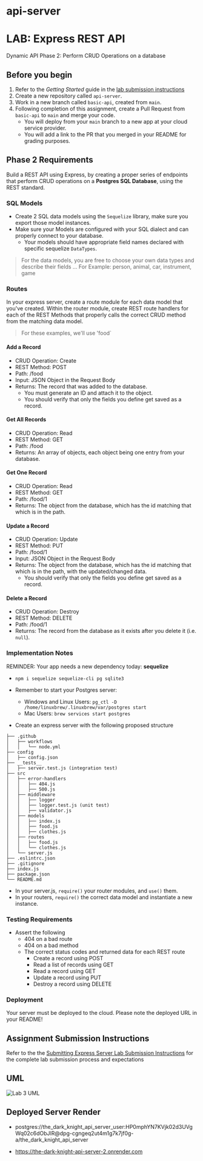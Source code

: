 # api-server

# LAB: Express REST API

Dynamic API Phase 2: Perform CRUD Operations on a database

## Before you begin

1. Refer to the *Getting Started* guide  in the [lab submission instructions](../../../reference/submission-instructions/labs/README.md)
1. Create a new repository called `api-server`.
1. Work in a new branch called `basic-api`, created from `main`.
1. Following completion of this assignment, create a Pull Request from `basic-api` to `main` and merge your code.
   - You will deploy from your `main` branch to a new app at your cloud service provider.
   - You will add a link to the PR that you merged in your README for grading purposes.

## Phase 2 Requirements

Build a REST API using Express, by creating a proper series of endpoints that perform CRUD operations on a **Postgres SQL Database**, using the REST standard.

### SQL Models

- Create 2 SQL data models using the `Sequelize` library, make sure you export those model instances.
- Make sure your Models are configured with your SQL dialect and can properly connect to your database.
  - Your models should have appropriate field names declared with specific sequelize `DataTypes`.

> For the data models, you are free to choose your own data types and describe their fields ... For Example: person, animal, car, instrument, game

### Routes

In your express server, create a route module for each data model that you've created. Within the router module, create REST route handlers for each of the REST Methods that properly calls the correct CRUD method from the matching data model.

> For these examples, we'll use 'food`

#### Add a Record

- CRUD Operation: Create
- REST Method: POST
- Path: /food
- Input: JSON Object in the Request Body
- Returns: The record that was added to the database.
  - You must generate an ID and attach it to the object.
  - You should verify that only the fields you define get saved as a record.

#### Get All Records

- CRUD Operation: Read
- REST Method: GET
- Path: /food
- Returns: An array of objects, each object being one entry from your database.

#### Get One Record

- CRUD Operation: Read
- REST Method: GET
- Path: /food/1
- Returns: The object from the database, which has the id matching that which is in the path.

#### Update a Record

- CRUD Operation: Update
- REST Method: PUT
- Path: /food/1
- Input: JSON Object in the Request Body
- Returns: The object from the database, which has the id matching that which is in the path, with the updated/changed data.
  - You should verify that only the fields you define get saved as a record.

#### Delete a Record

- CRUD Operation: Destroy
- REST Method: DELETE
- Path: /food/1
- Returns: The record from the database as it exists after you delete it (i.e. `null`).

### Implementation Notes

REMINDER: Your app needs a new dependency today: **sequelize**

- `npm i sequelize sequelize-cli pg sqlite3`
- Remember to start your Postgres server:
  - Windows and Linux Users: `pg_ctl -D /home/linuxbrew/.linuxbrew/var/postgres start`
  - Mac Users: `brew services start postgres`

- Create an express server with the following proposed structure

```text
├── .github
│   ├── workflows
│   │   └── node.yml
├── config
│   ├── config.json
├── __tests__
│   ├── server.test.js (integration test)
├── src
│   ├── error-handlers
│   │   ├── 404.js
│   │   ├── 500.js
│   ├── middleware
│   │   ├── logger
│   │   ├── logger.test.js (unit test)
│   │   ├── validator.js
│   ├── models
│   │   ├── index.js
│   │   ├── food.js
│   │   ├── clothes.js
│   ├── routes
│   │   ├── food.js
│   │   └── clothes.js
│   └── server.js
├── .eslintrc.json
├── .gitignore
├── index.js
├── package.json
└── README.md
```

- In your server.js, `require()` your router modules, and `use()` them.
- In your routers, `require()` the correct data model and instantiate a new instance.

### Testing Requirements

- Assert the following
  - 404 on a bad route
  - 404 on a bad method
  - The correct status codes and returned data for each REST route
    - Create a record using POST
    - Read a list of records using GET
    - Read a record using GET
    - Update a record using PUT
    - Destroy a record using DELETE

### Deployment

Your server must be deployed to the cloud. Please note the deployed URL in your README!

## Assignment Submission Instructions

Refer to the the [Submitting Express Server Lab Submission Instructions](../../../reference/submission-instructions/labs/express-servers.md) for the complete lab submission process and expectations

## UML

![Lab 3 UML](https://user-images.githubusercontent.com/120413183/230459677-2626da88-3a49-40cb-8357-b35d0dcedaec.png)

## Deployed Server Render

- postgres://the_dark_knight_api_server_user:HP0mphYN7KVjk02d3UVgWq02c6dObJlR@dpg-cgngeq2ut4m1g7k7jf0g-a/the_dark_knight_api_server

- https://the-dark-knight-api-server-2.onrender.com
